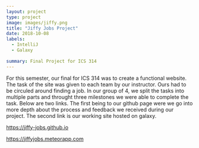 ```yaml
---
layout: project
type: project
image: images/jiffy.png
title: "Jiffy Jobs Project"
date: 2018-10-08
labels:
  - IntelliJ
  - Galaxy
  
summary: Final Project for ICS 314
---
```

For this semester, our final for ICS 314 was to create a functional website. The task of the site was given to each team by our instructor. Ours had to be circuled around finding a job. In our group of 4, we split the tasks into multiple parts and throught three milestones we were able to complete the task. Below are two links. The first being to our github page were we go into more depth about the process and feedback we received during our project. The second link is our working site hosted on galaxy.


https://jiffy-jobs.github.io

https://jiffyjobs.meteorapp.com

